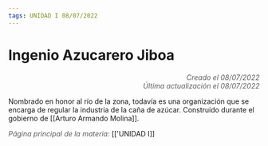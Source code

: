 ```yaml
---
tags: UNIDAD I 08/07/2022
---
```


# Ingenio Azucarero Jiboa
<div style="text-align: right; opacity: 0.7; font-style: italic;">Creado el 08/07/2022</div>
<div style="text-align: right; opacity: 0.7; font-style: italic;">Última actualización el 08/07/2022</div>

Nombrado en honor al río de la zona, todavía es una organización que se encarga de regular la industria de la caña de azúcar. Construido durante el gobierno de [[Arturo Armando Molina]].

<span style="opacity: 0.7; font-style: italic;">Página principal de la materia:</span> [['UNIDAD I]]